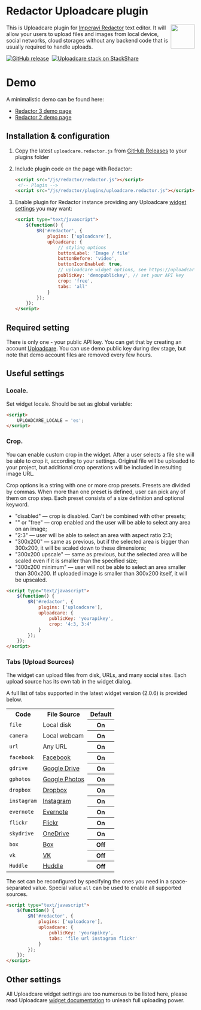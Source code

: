 # Redactor Uploadcare plugin

<a href="https://uploadcare.com/?utm_source=github&utm_campaign=uploadcare-ckeditor">
    <img align="right" width="64" height="64"
         src="https://ucarecdn.com/2f4864b7-ed0e-4411-965b-8148623aa680/uploadcare-logo-mark.svg"
         alt="">
</a>

This is Uploadcare plugin for [Imperavi Redactor] text editor. It will allow
your users to upload files and images from local device, social networks, cloud
storages without any backend code that is usually required to handle uploads.

[![GitHub release][badge-release-img]][badge-release-url]&nbsp;
[![Uploadcare stack on StackShare][badge-stack-img]][badge-stack-url]

# Demo

A minimalistic demo can be found here:

 * [Redactor 3 demo page][demo-redactor3]
 * [Redactor 2 demo page][demo-redactor2]

## Installation & configuration

1. Copy the latest `uploadcare.redactor.js` from [GitHub Releases][releases] 
to your plugins folder
2. Include plugin code on the page with Redactor:

    ```html
    <script src="/js/redactor/redactor.js"></script>
     <!-- Plugin -->
    <script src="/js/redactor/plugins/uploadcare.redactor.js"></script>
    ```

3. Enable plugin for Redactor instance providing any Uploadcare [widget
settings] you may want:

    ```html
    <script type="text/javascript">
        $(function() {
            $R('#redactor', {
                plugins: ['uploadcare'],
                uploadcare: {
                    // styling options
                    buttonLabel: 'Image / file'
                    buttonBefore: 'video',
                    buttonIconEnabled: true,
                    // uploadcare widget options, see https://uploadcare.com/documentation/widget/#configuration
                    publicKey: 'demopublickey', // set your API key
                    crop: 'free',
                    tabs: 'all'
                }
            });
        });
    </script>
    ```

## Required setting

There is only one - your public API key. You can get that by creating an
account [Uploadcare]. You can use demo public key during dev stage, but note that
demo account files are removed every few hours.


## Useful settings

### Locale.
Set widget locale. Should be set as global variable:

```html
<script>
    UPLOADCARE_LOCALE = 'es';
</script>
```

### Crop.
You can enable custom crop in the widget. After a user selects a file she will
be able to crop it, according to your settings. Original file will be uploaded
to your project, but additional crop operations will be included in resulting
image URL.

Crop options is a string with one or more crop presets. Presets are divided by
commas. When more than one preset is defined, user can pick any of them on crop
step. Each preset consists of a size definition and optional keyword.

- "disabled" — crop is disabled. Can't be combined with other presets;
- "" or "free" — crop enabled and the user will be able to select any area on an image;
- "2:3" — user will be able to select an area with aspect ratio 2:3;
- "300x200" — same as previous, but if the selected area is bigger than 300x200, it 
will be scaled down to these dimensions;
- "300x200 upscale" — same as previous, but the selected area will be scaled even if 
it is smaller than the specified size;
- "300x200 minimum" — user will not be able to select an area smaller than 300x200. 
If uploaded image is smaller than 300x200 itself, it will be upscaled.

```html
<script type="text/javascript">
    $(function() {
        $R('#redactor', {
            plugins: ['uploadcare'],
            uploadcare: {
                publicKey: 'yourapikey',
                crop: '4:3, 3:4'
            }
        });
    });
</script>
```

### Tabs (Upload Sources)

The widget can upload files from disk, URLs, and many social sites.
Each upload source has its own tab in the widget dialog.

A full list of tabs supported in the latest widget version
(2.0.6) is provided below.

<table class="reference">
  <tr>
    <th>Code</th>
    <th>File Source</th>
    <th>Default</th>
  </tr>
  <tr>
    <td><code>file</code></td>
    <td>Local disk</td>
    <th>On</th>
  </tr>
  <tr>
    <td><code>camera</code></td>
    <td>Local webcam</td>
    <th>On</th>
  </tr>
  <tr>
    <td><code>url</code></td>
    <td>Any URL</td>
    <th>On</th>
  </tr>
  <tr>
    <td><code>facebook</code></td>
    <td><a href="https://www.facebook.com/">Facebook</a></td>
    <th>On</th>
  </tr>
  <tr>
    <td><code>gdrive</code></td>
    <td><a href="https://drive.google.com/">Google Drive</a></td>
    <th>On</th>
  </tr>
  <tr>
    <td><code>gphotos</code></td>
    <td><a href="https://photos.google.com/">Google Photos</a></td>
    <th>On</th>
  </tr>
  <tr>
    <td><code>dropbox</code></td>
    <td><a href="https://www.dropbox.com/">Dropbox</a></td>
    <th>On</th>
  </tr>
  <tr>
    <td><code>instagram</code></td>
    <td><a href="http://instagram.com/">Instagram</a></td>
    <th>On</th>
  </tr>
  <tr>
    <td><code>evernote</code></td>
    <td><a href="http://evernote.com/">Evernote</a></td>
    <th>On</th>
  </tr>
  <tr>
    <td><code>flickr</code></td>
    <td><a href="https://www.flickr.com/">Flickr</a></td>
    <th>On</th>
  </tr>
  <tr>
    <td><code>skydrive</code></td>
    <td><a href="https://onedrive.live.com/">OneDrive</a></td>
    <th>On</th>
  </tr>
  <tr>
    <td><code>box</code></td>
    <td><a href="https://www.box.com/">Box</a></td>
    <th>Off</th>
  </tr>
  <tr>
    <td><code>vk</code></td>
    <td><a href="http://vk.com/">VK</a></td>
    <th>Off</th>
  </tr>
  <tr>
    <td><code>Huddle</code></td>
    <td><a href="http://huddle.com/">Huddle</a></td>
    <th>Off</th>
  </tr>
</table>

The set can be reconfigured by
specifying the ones you need in a space-separated value.
Special value `all` can be used to enable all supported sources.

```html
<script type="text/javascript">
    $(function() {
        $R('#redactor', {
            plugins: ['uploadcare'],
            uploadcare: {
                publicKey: 'yourapikey',
                tabs: 'file url instagram flickr'
            }
        });
    });
</script>
```


## Other settings

All Uploadcare widget settings are too numerous to be listed here, please read
Uploadcare [widget documentation] to unleash full uploading power.


[Imperavi Redactor]: http://imperavi.com/redactor/
[widget settings]: https://uploadcare.com/docs/uploads/widget/config/
[widget documentation]: https://uploadcare.com/docs/uploads/widget/
[Uploadcare]: https://uploadcare.com
[releases]: https://github.com/uploadcare/uploadcare-redactor/releases
[demo-redactor3]: https://uploadcare.github.io/uploadcare-redactor/#redactor3
[demo-redactor2]: https://uploadcare.github.io/uploadcare-redactor/#redactor2
[badge-stack-img]: https://img.shields.io/badge/tech-stack-0690fa.svg?style=flat
[badge-stack-url]: https://stackshare.io/uploadcare/stacks/
[badge-release-img]: https://img.shields.io/github/release/uploadcare/uploadcare-redactor.svg
[badge-release-url]: https://github.com/uploadcare/uploadcare-redactor/releases
